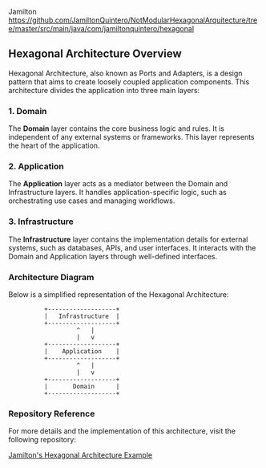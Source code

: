 Jamilton
https://github.com/JamiltonQuintero/NotModularHexagonalArquitecture/tree/master/src/main/java/com/jamiltonquintero/hexagonal
## Hexagonal Architecture Overview

Hexagonal Architecture, also known as Ports and Adapters, is a design pattern that aims to create loosely coupled application components. This architecture divides the application into three main layers:

### 1. Domain
The **Domain** layer contains the core business logic and rules. It is independent of any external systems or frameworks. This layer represents the heart of the application.

### 2. Application
The **Application** layer acts as a mediator between the Domain and Infrastructure layers. It handles application-specific logic, such as orchestrating use cases and managing workflows.

### 3. Infrastructure
The **Infrastructure** layer contains the implementation details for external systems, such as databases, APIs, and user interfaces. It interacts with the Domain and Application layers through well-defined interfaces.

### Architecture Diagram

Below is a simplified representation of the Hexagonal Architecture:

```
          +-------------------+
          |   Infrastructure  |
          +-------------------+
                   ^   |
                   |   v
          +-------------------+
          |    Application    |
          +-------------------+
                   ^   |
                   |   v
          +-------------------+
          |       Domain      |
          +-------------------+
```

### Repository Reference

For more details and the implementation of this architecture, visit the following repository:

[Jamilton's Hexagonal Architecture Example](https://github.com/JamiltonQuintero/NotModularHexagonalArquitecture/tree/master/src/main/java/com/jamiltonquintero/hexagonal)